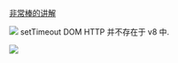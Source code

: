 [非常棒的讲解](https://www.youtube.com/watch?v=8aGhZQkoFbQ)

![](https://raw.githubusercontent.com/zgw0/blog/master/imgs/eventloop.png)
setTimeout DOM HTTP 并不存在于 v8 中.


![](https://raw.githubusercontent.com/zgw0/blog/master/imgs/eventloop2.png)